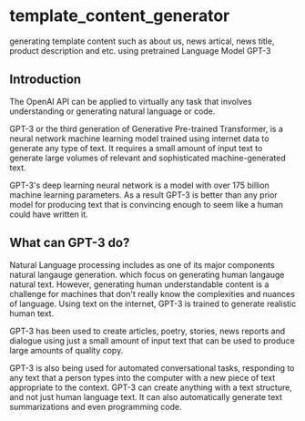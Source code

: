 # template_content_generator
generating template content such as about us, news artical, news title, product description and etc. using pretrained Language Model GPT-3

## Introduction
The OpenAI API can be applied to virtually any task that involves understanding or generating natural language or code.

GPT-3 or the third generation of Generative Pre-trained Transformer, is a neural network machine learning model trained 
using internet data to generate any type of text. It requires a small amount of input text to generate large volumes of 
relevant and sophisticated machine-generated text.

GPT-3's deep learning neural network is a model with over 175 billion machine learning parameters. As a result GPT-3 is
better than any prior model for producing text that is convincing enough to seem like a human could have written it.

## What can GPT-3 do?
Natural Language processing includes as one of its major components natural langauge generation. which focus on generating
human langauge natural text. However, generating human understandable content is a challenge for machines that don't really
know the complexities and nuances of language. Using text on the internet, GPT-3 is trained to generate realistic human text.

GPT-3 has been used to create articles, poetry, stories, news reports and dialogue using just a small amount of input text
that can be used to produce large amounts of quality copy.

GPT-3 is also being used for automated conversational tasks, responding to any text that a person types into the computer 
with a new piece of text appropriate to the context. GPT-3 can create anything with a text structure, and not just human 
language text. It can also automatically generate text summarizations and even programming code.